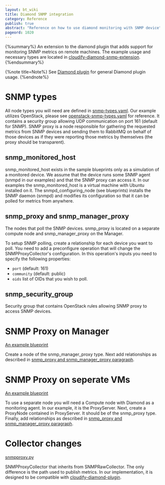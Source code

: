 ```yaml
---
layout: bt_wiki
title: Diamond SNMP integration
category: Reference
publish: true
abstract: "Reference on how to use diamond monitoring with SNMP device"
pageord: 1020
---
```


{%summary%}
An extension to the diamond plugin that adds support for monitoring SNMP metrics on remote machines.
The example usage and necessary types are located in [cloudify-diamond-snmp-extension](https://github.com/cloudify-cosmo/cloudify-diamond-snmp-extension).
{%endsummary%}

{%note title=Note%}
See [Diamond plugin](plugin-diamond.html) for general Diamond plugin usage.
{%endnote%}

# SNMP types
All node types you will need are defined in [snmp-types.yaml](https://github.com/cloudify-cosmo/cloudify-diamond-snmp-extension/blob/CFY-2305-snmp_diamond_integration/snmp-types.yaml). Our example utilizes OpenStack, please see [openstack-snmp-types.yaml](https://github.com/cloudify-cosmo/cloudify-diamond-snmp-extension/blob/CFY-2305-snmp_diamond_integration/openstack-snmp-types.yaml) for reference. It contains a security group allowing UDP communication on port 161 (default for SNMP). SNMP proxy is a node responsible for gathering the requested metrics from SNMP devices and sending them to RabbitMQ on behalf of those devices as if they were reporting those metrics by themselves (the proxy should be transparent).

## snmp_monitored_host
snmp_monitored_host exists in the sample blueprints only as a simulation of a monitored device. We assume that the device runs some SNMP agent (snmpd in our examples) and that the SNMP proxy can access it. In our examples the snmp_monitored_host is a virtual machine with Ubuntu installed on it. The snmpd_configuring_node (see blueprints) installs the SNMP daemon (snmpd) and modifies its configuration so that it can be polled for metrics from anywhere.

## snmp_proxy and snmp_manager_proxy
The nodes that poll the SNMP devices.
snmp_proxy is located on a separate compute node and snmp_manager_proxy on the Manager.

To setup SNMP polling, create a relationship for each device you want to poll. You need to add a preconfigure operation that will change the SNMPProxyCollector's configuration. In this operation's inputs you need to specify the following properties:

* `port` (default: 161)
* `community` (default: public)
* `oids` list of OIDs that you wish to poll.

## snmp_security_group
 Security group that contains OpenStack rules allowing SNMP proxy to access SNMP devices.

# SNMP Proxy on Manager
[An example blueprint](https://github.com/cloudify-cosmo/cloudify-diamond-snmp-extension/blob/CFY-2305-snmp_diamond_integration/proxy_on_manager.yaml)


Create a node of the snmp_manager_proxy type. Next add relationships as described in [snmp_proxy and snmp_manager_proxy paragraph](reference-diamond-snmp-integration.html#snmpproxy-and-snmpmanagerproxy).

# SNMP Proxy on seperate VMs
[An example blueprint](https://github.com/cloudify-cosmo/cloudify-diamond-snmp-extension/blob/CFY-2305-snmp_diamond_integration/separate_proxy.yaml)

To use a separate node you will need a Compute node with Diamond as a monitoring agent. In our example, it is the ProxyServer.
Next, create a ProxyNode contained in ProxyServer. It should be of the snmp_proxy type. Finally, add relationships as described in [snmp_proxy and snmp_manager_proxy paragraph](reference-diamond-snmp-integration.html#snmpproxy-and-snmpmanagerproxy).

# Collector changes

[snmpproxy.py](https://github.com/cloudify-cosmo/cloudify-diamond-snmp-extension/blob/CFY-2305-snmp_diamond_integration/collectors/snmpproxy.py)


SNMPProxyCollector that inherits from SNMPRawCollector. The only difference is the path used to publish metrics. In our implementation, it is designed to be compatible with [cloudify-diamond-plugin](https://github.com/cloudify-cosmo/cloudify-diamond-plugin).
